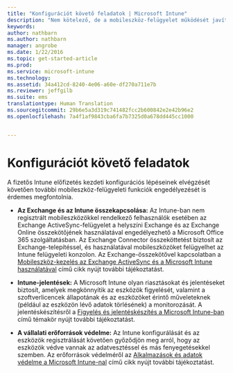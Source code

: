 ```yaml
---
title: "Konfigurációt követő feladatok | Microsoft Intune"
description: "Nem kötelező, de a mobileszköz-felügyelet működését javító konfigurációs feladatok elvégzése"
keywords: 
author: nathbarn
ms.author: nathbarn
manager: angrobe
ms.date: 1/22/2016
ms.topic: get-started-article
ms.prod: 
ms.service: microsoft-intune
ms.technology: 
ms.assetid: 34a412cd-8240-4e06-a60e-df270a711e7b
ms.reviewer: jeffgilb
ms.suite: ems
translationtype: Human Translation
ms.sourcegitcommit: 29b6e5a3d319c741482fcc2b600842e2e42b96e2
ms.openlocfilehash: 7a4f1af9843cba6fa7b7325d0a678dd445cc1000


---
```


# <a name="post-configuration-tasks"></a>Konfigurációt követő feladatok
A fizetős Intune előfizetés kezdeti konfigurációs lépéseinek elvégzését követően további mobileszköz-felügyeleti funkciók engedélyezését is érdemes megfontolnia.

-   **Az Exchange és az Intune összekapcsolása:** Az Intune-ban nem regisztrált mobileszközökkel rendelkező felhasználók esetében az Exchange ActiveSync-felügyelet a helyszíni Exchange és az Exchange Online összekötőjének használatával engedélyezhető a Microsoft Office 365 szolgáltatásban. Az Exchange Connector összeköttetést biztosít az Exchange-telepítéssel, és használatával mobileszközöket felügyelhet az Intune felügyeleti konzolon. Az Exchange-összekötővel kapcsolatban a [Mobileszköz-kezelés az Exchange ActiveSync és a Microsoft Intune használatával](/intune/deploy-use/mobile-device-management-with-exchange-activesync-and-microsoft-intune) című cikk nyújt további tájékoztatást.

-   **Intune-jelentések:** A Microsoft Intune olyan riasztásokat és jelentéseket biztosít, amelyek megkönnyítik az eszközök figyelését, valamint a szoftverlicencek állapotának és az eszközöket érintő műveleteknek (például az eszközön lévő adatok törlésének) a monitorozását.  A jelentéskészítésről a [Figyelés és jelentéskészítés a Microsoft Intune-ban](/intune/deploy-use/monitoring-and-reports-with-microsoft-intune) című témakör nyújt további tájékoztatást.

-   **A vállalati erőforrások védelme:** Az Intune konfigurálását és az eszközök regisztrálását követően győződjön meg arról, hogy az eszközök védve vannak az adatvesztéssel és más fenyegetésekkel szemben. Az erőforrások védelméről az [Alkalmazások és adatok védelme a Microsoft Intune-nal](/Intune/deploy-use/protect-apps-and-data-with-microsoft-intune) című cikk nyújt további tájékoztatást.



<!--HONumber=Nov16_HO4-->


